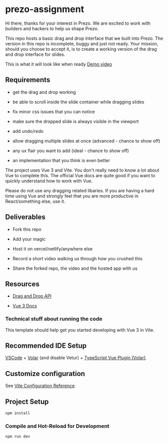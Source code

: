 # prezo-assignment

Hi there, thanks for your interest in Prezo. We are excited to work with builders and hackers to help us shape Prezo.

This repo hosts a basic drag and drop interface that we built into Prezo. The version in this repo is incomplete, buggy and just not ready. Your mission, should you choose to accept it, is to create a working version of the drag and drop interface for slides.

This is what it will look like when ready [Demo video](https://www.loom.com/share/be346974201f450f9dc7e62480ce83e6)

## Requirements

- get the drag and drop working

- be able to scroll inside the slide container while dragging slides

- fix minor css issues that you can notice

- make sure the dropped slide is always visible in the viewport

- add undo/redo

- allow dragging multiple slides at once (advanced - chance to show off)

- any ux flair you want to add (ideal - chance to show off)

- an implementation that you think is even better

The project uses Vue 3 and Vite. You don't really need to know a lot about Vue to complete this. The official Vue docs are quite good if you want to quickly understand how to work with Vue.

Please do not use any dragging related libaries. If you are having a hard time using Vue and strongly feel that you are more productive in React/something else, use it.

## Deliverables

- Fork this repo

- Add your magic

- Host it on vercel/netlify/anywhere else

- Record a short video walking us through how you crushed this

- Share the forked repo, the video and the hosted app with us

## Resources

- [Drag and Drop API](https://developer.mozilla.org/en-US/docs/Web/API/HTML_Drag_and_Drop_API)

- [Vue 3 Docs](https://vuejs.org/guide/introduction.html)

### Technical stuff about running the code

This template should help get you started developing with Vue 3 in Vite.

## Recommended IDE Setup

[VSCode](https://code.visualstudio.com/) + [Volar](https://marketplace.visualstudio.com/items?itemName=Vue.volar) (and disable Vetur) + [TypeScript Vue Plugin (Volar)](https://marketplace.visualstudio.com/items?itemName=Vue.vscode-typescript-vue-plugin).

## Customize configuration

See [Vite Configuration Reference](https://vitejs.dev/config/).

## Project Setup

```sh
npm install
```

### Compile and Hot-Reload for Development

```sh
npm run dev
```
